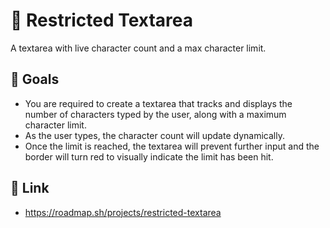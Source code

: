 # 💬 Restricted Textarea

A textarea with live character count and a max character limit.

## 🎯 Goals

- You are required to create a textarea that tracks and displays the number of characters typed by the user, along with a maximum character limit.
- As the user types, the character count will update dynamically.
- Once the limit is reached, the textarea will prevent further input and the border will turn red to visually indicate the limit has been hit.

## 🔗 Link

- https://roadmap.sh/projects/restricted-textarea
